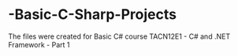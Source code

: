 # -Basic-C-Sharp-Projects

The files were created for Basic C# course TACN12E1 - C# and .NET Framework - Part 1
